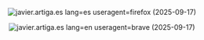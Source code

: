 <p align="center"><img src="https://github.com/user-attachments/assets/afcaed8b-1d95-41b1-aa19-ea20c228e23d" alt="javier.artiga.es lang=es useragent=firefox (2025-09-17)"/></p>

<p align="center"><img src="https://github.com/user-attachments/assets/3bbd8188-87de-46f5-8f63-fa894b207794" alt="javier.artiga.es lang=en useragent=brave (2025-09-17)"/></p>